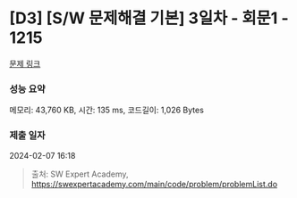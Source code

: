 # [D3] [S/W 문제해결 기본] 3일차 - 회문1 - 1215 

[문제 링크](https://swexpertacademy.com/main/code/problem/problemDetail.do?contestProbId=AV14QpAaAAwCFAYi) 

### 성능 요약

메모리: 43,760 KB, 시간: 135 ms, 코드길이: 1,026 Bytes

### 제출 일자

2024-02-07 16:18



> 출처: SW Expert Academy, https://swexpertacademy.com/main/code/problem/problemList.do